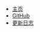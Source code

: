 * [主页](https://likipiaria.ink)
* [GitHub](https://github.com/xingxingchuan/SorinWiki)
* [更新日志](changelog.md)
